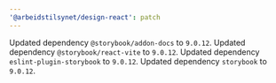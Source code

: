 ```yaml
---
'@arbeidstilsynet/design-react': patch
---
```


Updated dependency `@storybook/addon-docs` to `9.0.12`.
Updated dependency `@storybook/react-vite` to `9.0.12`.
Updated dependency `eslint-plugin-storybook` to `9.0.12`.
Updated dependency `storybook` to `9.0.12`.
